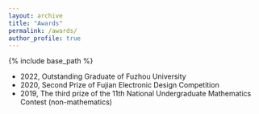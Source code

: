 ```yaml
---
layout: archive
title: "Awards"
permalink: /awards/
author_profile: true
---
```


{% include base_path %}

- 2022, Outstanding Graduate of Fuzhou University
- 2020, Second Prize of Fujian Electronic Design Competition
- 2019, The third prize of the 11th National Undergraduate Mathematics Contest (non-mathematics)